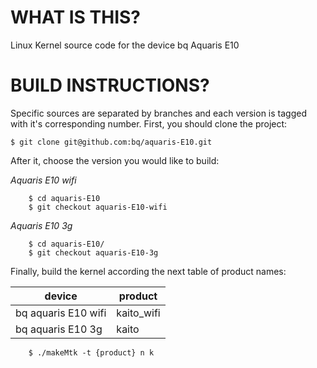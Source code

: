 WHAT IS THIS?
=============

Linux Kernel source code for the device bq Aquaris E10

BUILD INSTRUCTIONS?
===================

Specific sources are separated by branches and each version is tagged with it's corresponding number. First, you should
clone the project:

	$ git clone git@github.com:bq/aquaris-E10.git

After it, choose the version you would like to build:

*Aquaris E10 wifi*

        $ cd aquaris-E10
        $ git checkout aquaris-E10-wifi

*Aquaris E10 3g*

        $ cd aquaris-E10/
        $ git checkout aquaris-E10-3g


Finally, build the kernel according the next table of product names:

| device                                                                                | product                                                               |
| --------------------------|-------------------------|
| bq aquaris E10 wifi                              | kaito_wifi                                      |
| bq aquaris E10 3g      | kaito                     |

        $ ./makeMtk -t {product} n k

